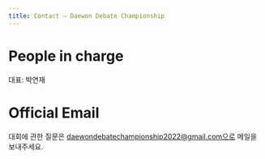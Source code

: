 ```yaml
---
title: Contact ― Daewon Debate Championship
---
```


# People in charge

대표: 박연재

# Official Email

대회에 관한 질문은 daewondebatechampionship2022@gmail.com으로 메일을 보내주세요.
